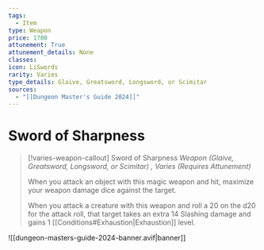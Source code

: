 ```yaml
---
tags:
  - Item
type: Weapon
price: 1700
attunement: True
attunement_details: None
classes:
icon: LiSwords
rarity: Varies
type_details: Glaive, Greatsword, Longsword, or Scimitar
sources: 
  - "[[Dungeon Master's Guide 2024]]"
---
```

# Sword of Sharpness
>[!varies-weapon-callout] Sword of Sharpness
>_Weapon (Glaive, Greatsword, Longsword, or Scimitar) , Varies (Requires Attunement)_
>
>When you attack an object with this magic weapon and hit, maximize your weapon damage dice against the target.
>
>When you attack a creature with this weapon and roll a 20 on the d20 for the attack roll, that target takes an extra 14 Slashing damage and gains 1 [[Conditions#Exhaustion\|Exhaustion]] level.
>


![[dungeon-masters-guide-2024-banner.avif|banner]]